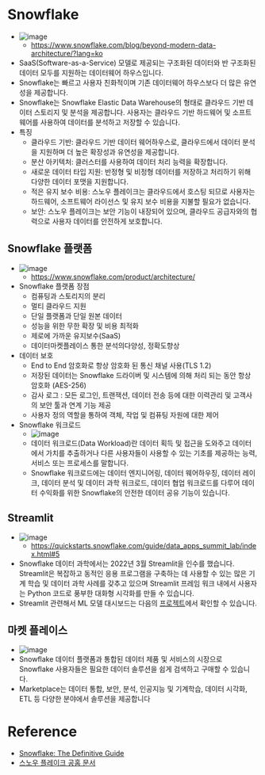 # Snowflake
- ![image](https://github.com/mjs1995/muse-data-engineer/assets/47103479/b796aa4c-3b0c-4584-856d-6cf56d3765eb)
  - https://www.snowflake.com/blog/beyond-modern-data-architecture/?lang=ko
- SaaS(Software-as-a-Service) 모델로 제공되는 구조화된 데이터와 반 구조화된 데이터 모두를 지원하는 데이터웨어 하우스입니다.
- Snowflake는 빠르고 사용자 친화적이며 기존 데이터웨어 하우스보다 더 많은 유연성을 제공합니다.
- Snowflake는 Snowflake Elastic Data Warehouse의 형태로 클라우드 기반 데이터 스토리지 및 분석을 제공합니다. 사용자는 클라우드 기반 하드웨어 및 소프트웨어를 사용하여 데이터를 분석하고 저장할 수 있습니다.
- 특징 
  - 클라우드 기반: 클라우드 기반 데이터 웨어하우스로, 클라우드에서 데이터 분석을 지원하며 더 높은 확장성과 유연성을 제공합니다.
  - 분산 아키텍처: 클러스터를 사용하여 데이터 처리 능력을 확장합니다.
  - 새로운 데이터 타입 지원: 반정형 및 비정형 데이터를 저장하고 처리하기 위해 다양한 데이터 포맷을 지원합니다.
  - 적은 유지 보수 비용: 스노우 플레이크는 클라우드에서 호스팅 되므로 사용자는 하드웨어, 소프트웨어 라이선스 및 유지 보수 비용을 지불할 필요가 없습니다.
  - 보안: 스노우 플레이크는 보안 기능이 내장되어 있으며, 클라우드 공급자와의 협력으로 사용자 데이터를 안전하게 보호합니다.

## Snowflake 플랫폼
- ![image](https://user-images.githubusercontent.com/47103479/237041217-7adc1cfa-d23b-4fd9-8304-73e1b862df75.png)
  - https://www.snowflake.com/product/architecture/
- Snowflake 플랫폼 장점
  - 컴퓨팅과 스토리지의 분리
  - 멀티 클라우드 지원
  - 단일 플랫폼과 단일 원본 데이터
  - 성능을 위한 무한 확장 및 비용 최적화
  - 제로에 가까운 유지보수(SaaS)
  - 데이터마켓플레이스 통한 분석의다양성, 정확도향상
- 데이터 보호
  - End to End 암호화로 항상 암호화 된 통신 채널 사용(TLS 1.2)
  - 저장된 데이터는 Snowflake 드라이버 및 시스템에 의해 처리 되는 동안 항상 암호화 (AES-256)
  - 감사 로그 : 모든 로그인, 트랜잭션, 데이터 전송 등에 대한 이력관리 및 고객사의 보안 툴과 연계 기능 제공
  - 사용자 정의 역할을 통하여 객체, 작업 및 컴퓨팅 자원에 대한 제어
- Snowflake 워크로드
  - ![image](https://user-images.githubusercontent.com/47103479/237044471-bfa54697-c2dd-4ea6-9edc-9a90fa40e808.png)
  - 데이터 워크로드(Data Workload)란 데이터 획득 및 접근을 도와주고 데이터에서 가치를 추출하거나 다른 사용자들이 사용할 수 있는 기초를 제공하는 능력, 서비스 또는 프로세스를 말합니다.
  - Snowflake 워크로드에는 데이터 엔지니어링, 데이터 웨어하우징, 데이터 레이크, 데이터 분석 및 데이터 과학 워크로드, 데이터 협업 워크로드를 다루어 데이터 수익화를 위한 Snowflake의 안전한 데이터 공유 기능이 있습니다.

## Streamlit
- ![image](https://github.com/mjs1995/muse-data-engineer/assets/47103479/6ec5116d-48b2-4fe5-8faa-bf52248e261e)
  - https://quickstarts.snowflake.com/guide/data_apps_summit_lab/index.html#5
- Snowflake 데이터 과학에서는 2022년 3월 Streamlit을 인수를 했습니다. Streamlit은 복잡하고 동적인 응용 프로그램을 구축하는 데 사용할 수 있는 많은 기계 학습 및 데이터 과학 사례를 갖추고 있으며 Streamlit 프레임 워크 내에서 사용자는 Python 코드로 풍부한 대화형 시각화를 만들 수 있습니다. 
- Streamlit 관련해서 ML 모델 대시보드는 다음의 [프로젝트](https://mjs1995.tistory.com/188)에서 확인할 수 있습니다.

## 마켓 플레이스
- ![image](https://github.com/mjs1995/Book_review/assets/47103479/c37a1472-c3c2-4f53-8f07-dffa7cd39f7a)
- Snowflake 데이터 플랫폼과 통합된 데이터 제품 및 서비스의 시장으로 Snowflake 사용자들은 필요한 데이터 솔루션을 쉽게 검색하고 구매할 수 있습니다. 
- Marketplace는 데이터 통합, 보안, 분석, 인공지능 및 기계학습, 데이터 시각화, ETL 등 다양한 분야에서 솔루션을 제공합니다

# Reference
- [Snowflake: The Definitive Guide](https://www.oreilly.com/library/view/snowflake-the-definitive/9781098103811/)
- [스노우 플레이크 공홈 문서](https://docs.snowflake.com/en/guides-overview)
